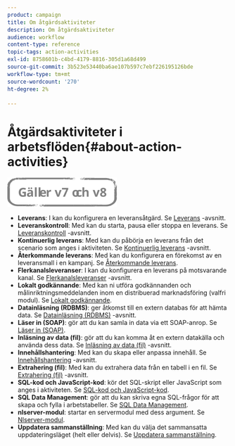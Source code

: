 ```yaml
---
product: campaign
title: Om åtgärdsaktiviteter
description: Om åtgärdsaktiviteter
audience: workflow
content-type: reference
topic-tags: action-activities
exl-id: 8758601b-c4bd-4179-8816-305d1a68d499
source-git-commit: 3b523e53440ba6ae107b597c7ebf226195126bde
workflow-type: tm+mt
source-wordcount: '270'
ht-degree: 2%

---
```


# Åtgärdsaktiviteter i arbetsflöden{#about-action-activities}

![](../../assets/common.svg)

* **Leverans**: I kan du konfigurera en leveransåtgärd. Se [Leverans](delivery.md) -avsnitt.
* **Leveranskontroll**: Med kan du starta, pausa eller stoppa en leverans. Se [Leveranskontroll](delivery-control.md) -avsnitt.
* **Kontinuerlig leverans**: Med kan du påbörja en leverans från det scenario som anges i aktiviteten. Se [Kontinuerlig leverans](continuous-delivery.md) -avsnitt.
* **Återkommande leverans**: Med kan du konfigurera en förekomst av en leveransmall i en kampanj. Se [Återkommande leverans](recurring-delivery.md).
* **Flerkanalsleveranser**: I kan du konfigurera en leverans på motsvarande kanal. Se [Flerkanalsleveranser](cross-channel-deliveries.md) -avsnitt.
* **Lokalt godkännande**: Med kan ni utföra godkännanden och målinriktningsmeddelanden inom en distribuerad marknadsföring (valfri modul). Se [Lokalt godkännande](local-approval.md).
* **Datainläsning (RDBMS)**: ger åtkomst till en extern databas för att hämta data. Se [Datainläsning (RDBMS)](data-loading--rdbms-.md) -avsnitt.
* **Läser in (SOAP)**: gör att du kan samla in data via ett SOAP-anrop. Se [Läser in (SOAP)](loading--soap-.md).
* **Inläsning av data (fil)**: gör att du kan komma åt en extern datakälla och använda dess data. Se [Inläsning av data (fil)](data-loading--file-.md) -avsnitt.
* **Innehållshantering**: Med kan du skapa eller anpassa innehåll. Se [Innehållshantering](content-management.md) -avsnitt.
* **Extrahering (fil)**: Med kan du extrahera data från en tabell i en fil. Se [Extrahering (fil)](extraction--file-.md) -avsnitt.
* **SQL-kod och JavaScript-kod**: kör det SQL-skript eller JavaScript som anges i aktiviteten. Se [SQL-kod och JavaScript-kod](sql-code-and-javascript-code.md).
* **SQL Data Management**: gör att du kan skriva egna SQL-frågor för att skapa och fylla i arbetstabeller. Se [SQL Data Management](sql-data-management.md).
* **nlserver-modul**: startar en servermodul med dess argument. Se [Nlserver-modul](nlserver-module.md).
* **Uppdatera sammanställning**: Med kan du välja det sammansatta uppdateringsläget (helt eller delvis). Se [Uppdatera sammanställning](update-aggregate.md).

